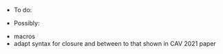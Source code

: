 * To do:

* Possibly:
- macros
- adapt syntax for closure and between to that shown in CAV 2021 paper
